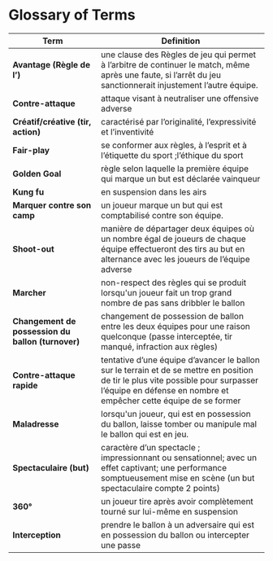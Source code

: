 # Glossary of Terms

| Term | Definition |
|-------|-----------|
|**Avantage (Règle de l’)**| une clause des Règles de jeu qui permet à l’arbitre de continuer le match, même après une faute, si l’arrêt du jeu sanctionnerait injustement l’autre équipe.|
|**Contre-attaque** |attaque visant à neutraliser une offensive adverse|
|**Créatif/créative (tir, action)** | caractérisé par l’originalité, l’expressivité et l’inventivité |
|**Fair-play**| se conformer aux règles, à l’esprit et à l’étiquette du sport ;l’éthique du sport |
|**Golden Goal** | règle selon laquelle la première équipe qui marque un but est déclarée vainqueur |
|**Kung fu** | en suspension dans les airs |
|**Marquer contre son camp** | un joueur marque un but qui est comptabilisé contre son équipe.|
|**Shoot-out** | manière de départager deux équipes où un nombre égal de joueurs de chaque équipe effectueront des tirs au but en alternance avec les joueurs de l’équipe adverse |
|**Marcher** | non-respect des règles qui se produit lorsqu'un joueur fait un trop grand nombre de pas sans dribbler le ballon|
|**Changement de possession du ballon (turnover)** | changement de possession de ballon entre les deux équipes pour une raison quelconque (passe interceptée, tir manqué, infraction aux règles)|
|**Contre-attaque rapide** |tentative d’une équipe d’avancer le ballon sur le terrain et de se mettre en position de tir le plus vite possible pour surpasser l’équipe en défense en nombre et empêcher cette équipe de se former |
|**Maladresse** | lorsqu'un joueur, qui est en possession du ballon, laisse tomber ou manipule mal le ballon qui est en jeu.|
|**Spectaculaire (but)**| caractère d’un spectacle ; impressionnant ou sensationnel; avec un effet captivant; une performance somptueusement mise en scène (un but spectaculaire compte 2 points)|
|**360°**| un joueur tire après avoir complètement tourné sur lui-même en suspension|
|**Interception** |prendre le ballon à un adversaire qui est en possession du ballon ou intercepter une passe|
